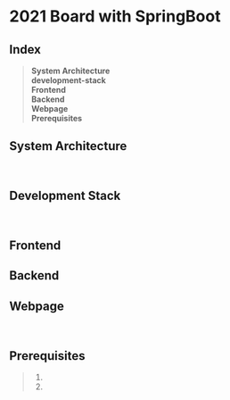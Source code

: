# 2021 Board with SpringBoot

## Index
> <b>System Architecture</b><br>
> <b>development-stack</b><br>
> <b>Frontend</b><br>
> <b>Backend</b><br>
> <b>Webpage</b><br>
> <b>Prerequisites</b><br>


## System Architecture

<br>

## Development Stack

<br>

## Frontend

## Backend

## Webpage
>
>
<br>

## Prerequisites
> 1.
> 2.
